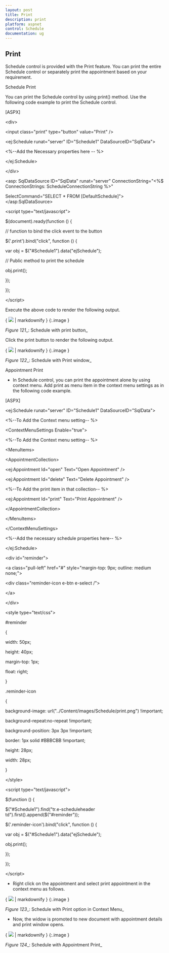 ```yaml
---
layout: post
title: Print
description: print
platform: aspnet
control: Schedule
documentation: ug
---
```


## Print

Schedule control is provided with the Print feature. You can print the entire Schedule control or separately print the appointment based on your requirement.

Schedule Print

You can print the Schedule control by using print() method. Use the following code example to print the Schedule control.



[ASPX]



&lt;div&gt;

&lt;input class="print" type="button" value="Print" /&gt;

&lt;ej:Schedule runat="server" ID="Schedule1" DataSourceID="SqlData"&gt;

&lt;%--Add the Necessary properties here -- %&gt;

&lt;/ej:Schedule&gt;

&lt;/div&gt;

&lt;asp: SqlDataSource ID="SqlData" runat="server" ConnectionString="&lt;%$ ConnectionStrings: ScheduleConnectionString %&gt;"

SelectCommand="SELECT * FROM [DefaultSchedule]">&lt;/asp:SqlDataSource&gt;

&lt;script type="text/javascript"&gt;

$(document).ready(function () {



// function to bind the click event to the button



$('.print').bind("click", function () {



var obj = $("#Schedule1").data("ejSchedule");



// Public method to print the schedule



obj.print();



});



});

&lt;/script&gt;



Execute the above code to render the following output.

{ ![](Print_images/Print_img1.png) | markdownify }
{:.image }


_Figure_ _121__: Schedule with print button_

Click the print button to render the following output.



{ ![](Print_images/Print_img2.png) | markdownify }
{:.image }


_Figure_ _122__: Schedule with Print window_

Appointment Print

* In Schedule control, you can print the appointment alone by using context menu. Add print as menu item in the context menu settings as in the following code example. 

[ASPX]



&lt;ej:Schedule runat="server" ID="Schedule1" DataSourceID="SqlData"&gt;

&lt;%--To Add the Context menu setting-- %&gt;

&lt;ContextMenuSettings Enable="true"&gt;

&lt;%--To Add the Context menu setting-- %&gt;

&lt;MenuItems&gt;

&lt;AppointmentCollection&gt;

&lt;ej:Appointment Id="open" Text="Open Appointment" /&gt;

&lt;ej:Appointment Id="delete" Text="Delete Appointment" /&gt;

&lt;%--To Add the print item in that collection-- %&gt;

&lt;ej:Appointment Id="print" Text="Print Appointment" /&gt;

&lt;/AppointmentCollection&gt;

&lt;/MenuItems&gt;

&lt;/ContextMenuSettings&gt;

&lt;%--Add the necessary schedule properties here-- %&gt;

&lt;/ej:Schedule&gt;

&lt;div id="reminder"&gt;

&lt;a class="pull-left" href="#" style="margin-top: 9px; outline: medium none;"&gt;

&lt;div class="reminder-icon e-btn e-select /"&gt;

&lt;/a&gt;

&lt;/div&gt;

&lt;style type="text/css"&gt;

#reminder

{

width: 50px;

height: 40px;

margin-top: 1px;

float: right;

}

.reminder-icon

{

background-image: url("../Content/images/Schedule/print.png") !important;

background-repeat:no-repeat !important;

background-position: 3px 3px !important;

border: 1px solid #BBBCBB !important;

height: 28px;

width: 28px;

}

&lt;/style&gt;

&lt;script type="text/javascript"&gt;

$(function () {

$("#Schedule1").find("tr.e-scheduleheader td").first().append($("#reminder"));

$('.reminder-icon').bind("click", function () {

var obj = $("#Schedule1").data("ejSchedule");

obj.print();

});

});



&lt;/script&gt;



* Right click on the appointment and select print appointment in the context menu as follows.



{ ![](Print_images/Print_img3.png) | markdownify }
{:.image }


_Figure_ _123__: Schedule with Print option in Context Menu_

* Now, the widow is promoted to new document with appointment details and print window opens.



{ ![](Print_images/Print_img4.png) | markdownify }
{:.image }


_Figure_ _124__: Schedule with Appointment Print_

